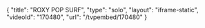 {
    "title": "ROXY POP SURF",
    "type": "solo",
    "layout": "iframe-static",
    "videoId": "170480",
    "url": "\/tvpembed\/170480"
}
